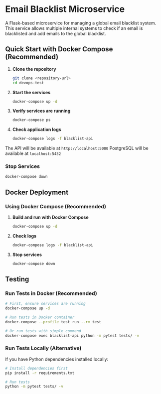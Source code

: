 # Email Blacklist Microservice

A Flask-based microservice for managing a global email blacklist system. This service allows multiple internal systems to check if an email is blacklisted and add emails to the global blacklist.


## Quick Start with Docker Compose (Recommended)

1. **Clone the repository**
   ```bash
   git clone <repository-url>
   cd devops-test
   ```

2. **Start the services**
   ```bash
   docker-compose up -d
   ```

3. **Verify services are running**
   ```bash
   docker-compose ps
   ```

4. **Check application logs**
   ```bash
   docker-compose logs -f blacklist-api
   ```

The API will be available at `http://localhost:5000`
PostgreSQL will be available at `localhost:5432`

### Stop Services
```bash
docker-compose down
```

## Docker Deployment

### Using Docker Compose (Recommended)

1. **Build and run with Docker Compose**
   ```bash
   docker-compose up -d
   ```

2. **Check logs**
   ```bash
   docker-compose logs -f blacklist-api
   ```

3. **Stop services**
   ```bash
   docker-compose down
   ```

## Testing

### Run Tests in Docker (Recommended)
```bash
# First, ensure services are running
docker-compose up -d

# Run tests in Docker container
docker-compose --profile test run --rm test

# Or run tests with simple command
docker-compose exec blacklist-api python -m pytest tests/ -v
```

### Run Tests Locally (Alternative)
If you have Python dependencies installed locally:
```bash
# Install dependencies first
pip install -r requirements.txt

# Run tests
python -m pytest tests/ -v
```

